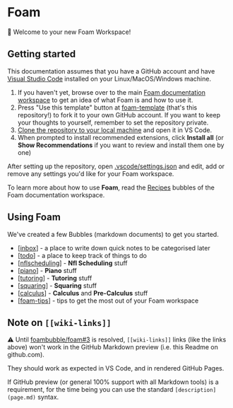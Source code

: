 # Foam

👋 Welcome to your new Foam Workspace!

## Getting started

This documentation assumes that you have a GitHub account and have [Visual Studio Code](https://code.visualstudio.com/) installed on your Linux/MacOS/Windows machine.

1. If you haven't yet, browse over to the main [Foam documentation workspace](https://foambubble.github.io/foam) to get an idea of what Foam is and how to use it.
2. Press "Use this template" button at [foam-template](https://github.com/foambubble/foam-template/generate) (that's this repository!) to fork it to your own GitHub account. If you want to keep your thoughts to yourself, remember to set the repository private.
3. [Clone the repository to your local machine](https://help.github.com/en/github/creating-cloning-and-archiving-repositories/cloning-a-repository) and open it in VS Code.
4. When prompted to install recommended extensions, click **Install all** (or **Show Recommendations** if you want to review and install them one by one)

After setting up the repository, open [.vscode/settings.json](.vscode/settings.json) and edit, add or remove any settings you'd like for your Foam workspace.

To learn more about how to use **Foam**, read the [Recipes](https://foambubble.github.io/foam/recipes) bubbles of the Foam documentation workspace.


## Using Foam

We've created a few Bubbles (markdown documents) to get you started.

- [[inbox]] - a place to write down quick notes to be categorised later
- [[todo]] - a place to keep track of things to do
- [[nflscheduling]] - **Nfl Scheduling** stuff
- [[piano]] - **Piano** stuff
- [[tutoring]] - **Tutoring** stuff  
- [[squaring]] - **Squaring** stuff  
- [[calculus]] - **Calculus** and **Pre-Calculus** stuff 
- [[foam-tips]] - tips to get the most out of your Foam workspace

  


## Note on `[[wiki-links]]`

⚠️ Until [foambubble/foam#3](https://github.com/foambubble/foam/issues/3) is resolved, `[[wiki-links]]` links (like the links above) won't work in the GitHub Markdown preview (i.e. this Readme on github.com). 

They should work as expected in VS Code, and in rendered GitHub Pages.

If GitHub preview (or general 100% support with all Markdown tools) is a requirement, for the time being you can use the standard `[description](page.md)` syntax.


[//begin]: # "Autogenerated link references for markdown compatibility"
[inbox]: inbox "Inbox"
[foam-tips]: foam-tips "Foam tips"
[todo]: todo "Todo"
[nflscheduling]: nflscheduling "Nfl Scheduling"
[piano]: piano "Piano"
[wiki-links]: wiki-links "Wiki Links"
[Tutoring]: Tutoring "Tutoring"
[Squaring]: Squaring "Squaring"
[calculus]: calculus "Calculus"
[//end]: # "Autogenerated link references"

